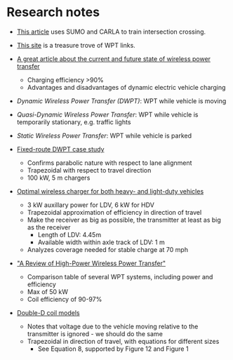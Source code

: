 # Research notes


- [This article](https://www.ncbi.nlm.nih.gov/pmc/articles/PMC9657075/) uses SUMO and CARLA to train intersection crossing.

- [This site](https://www.nrel.gov/transportation/wireless-electric-vehicle-charging.html) is a treasure trove of WPT links.

- [A great article about the current and future state of wireless power transfer](https://tec.ieee.org/newsletter/march-2018/wireless-charging-for-electric-vehicles)
    - Charging efficiency >90%
    - Advantages and disadvantages of dynamic electric vehicle charging

- *Dynamic Wireless Power Transfer (DWPT)*: WPT while vehicle is moving
- *Quasi-Dynamic Wireless Power Transfer*: WPT while vehicle is temporarily stationary, e.g. traffic lights
- *Static Wireless Power Transfer*: WPT while vehicle is parked

- [Fixed-route DWPT case study](https://www.sciencedirect.com/science/article/pii/S0306261920315476?via%3Dihub)
    - Confirms parabolic nature with respect to lane alignment
    - Trapezoidal with respect to travel direction
    - 100 kW, 5 m chargers

- [Optimal wireless charger for both heavy- and light-duty vehicles](https://ieeexplore.ieee.org/abstract/document/8450095)
    - 3 kW auxillary power for LDV, 6 kW for HDV
    - Trapezoidal approximation of efficiency in direction of travel
    - Make the receiver as big as possible, the transmitter at least as big as the receiver
        - Length of LDV: 4.45m
        - Available width within axle track of LDV: 1 m
    - Analyzes coverage needed for stable charge at 70 mph

- ["A Review of High-Power Wireless Power Transfer"](https://ieeexplore.ieee.org/stamp/stamp.jsp?arnumber=7993277)
    - Comparison table of several WPT systems, including power and efficiency
    - Max of 50 kW
    - Coil efficiency of 90-97%

- [Double-D coil models](https://ieeexplore.ieee.org/document/7802607)
    - Notes that voltage due to the vehicle moving relative to the transmitter is ignored - we should do the same
    - Trapezoidal in direction of travel, with equations for different sizes
        - See Equation 8, supported by Figure 12 and Figure 1
